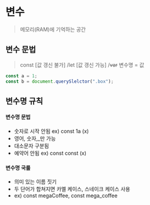 # 변수

> 메모리(RAM)에 기억하는 공간

## 변수 문법

> const [값 갱신 불가] /let [값 갱신 가능] /~~var~~ 변수명 = 값

```javascript
const a = 1;
const b = document.querySlelctor(".box");
```

## 변수명 규칙

#### 변수명 문법

- 숫자로 시작 안됨 ex) const 1a (x)
- 영어, 숫자,\_만 가능
- 대소문자 구분됨
- 예약어 안됨 ex) const const (x)

#### 변수명 국룰

- 의미 있는 이름 짓기
- 두 단어가 합쳐지면 카멜 케이스, 스네이크 케이스 사용
- ex) const megaCoffee, const mega_coffee
